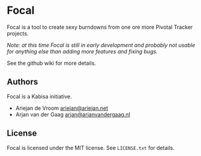 # Focal

Focal is a tool to create sexy burndowns from one ore more Pivotal Tracker
projects.

_Note: at this time Focal is still in early development and probably not 
usable for anything else than adding more features and fixing bugs._

See the github wiki for more details.

## Authors

Focal is a Kabisa initiative.

 * Ariejan de Vroom <ariejan@ariejan.net>
 * Arjan van der Gaag <arjan@arjanvandergaag.nl>

## License

Focal is licensed under the MIT license. See `LICENSE.txt` for details. 
